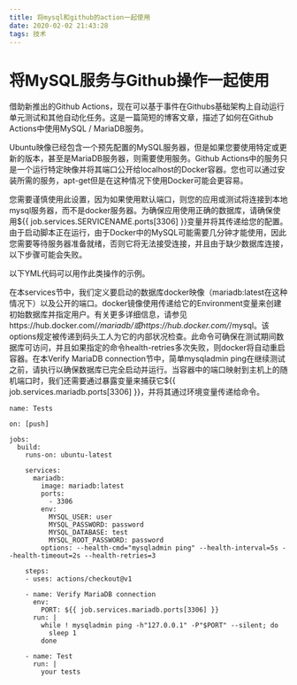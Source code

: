 ```yaml
---
title: 将mysql和github的action一起使用
date: 2020-02-02 21:43:28
tags: 技术
---
```

# 将MySQL服务与Github操作一起使用
借助新推出的Github Actions，现在可以基于事件在Githubs基础架构上自动运行单元测试和其他自动化任务。这是一篇简短的博客文章，描述了如何在Github Actions中使用MySQL / MariaDB服务。

Ubuntu映像已经包含一个预先配置的MySQL服务器，但是如果您要使用特定或更新的版本，甚至是MariaDB服务器，则需要使用服务。Github Actions中的服务只是一个运行特定映像并将其端口公开给localhost的Docker容器。您也可以通过安装所需的服务，apt-get但是在这种情况下使用Docker可能会更容易。

您需要谨慎使用此设置，因为如果使用默认端口，则您的应用或测试将连接到本地mysql服务器，而不是docker服务器。为确保应用使用正确的数据库，请确保使用${{ job.services.SERVICENAME.ports[3306] }}变量并将其传递给您的配置。由于启动脚本正在运行，由于Docker中的MySQL可能需要几分钟才能使用，因此您需要等待服务器准备就绪，否则它将无法接受连接，并且由于缺少数据库连接，以下步骤可能会失败。

以下YML代码可以用作此类操作的示例。

在本services节中，我们定义要启动的数据库docker映像（mariadb:latest在这种情况下）以及公开的端口。docker镜像使用传递给它的Environment变量来创建初始数据库并指定用户。有关更多详细信息，请参见https://hub.docker.com/_/mariadb/或https://hub.docker.com/_/mysql。该options规定被传递到码头工人为它的内部状况检查。此命令可确保在测试期间数据库可访问，并且如果指定的命令health-retries多次失败，则docker将自动重启容器。在本Verify MariaDB connection节中，简单mysqladmin ping在继续测试之前，请执行以确保数据库已完全启动并运行。当容器中的端口映射到主机上的随机端口时，我们还需要通过暴露变量来捕获它${{ job.services.mariadb.ports[3306] }}，并将其通过环境变量传递给命令。
``` ci 
name: Tests

on: [push]

jobs:
  build:
    runs-on: ubuntu-latest

    services:
      mariadb:
        image: mariadb:latest
        ports:
          - 3306
        env:
          MYSQL_USER: user
          MYSQL_PASSWORD: password
          MYSQL_DATABASE: test
          MYSQL_ROOT_PASSWORD: password
        options: --health-cmd="mysqladmin ping" --health-interval=5s --health-timeout=2s --health-retries=3

    steps:
    - uses: actions/checkout@v1

    - name: Verify MariaDB connection
      env:
        PORT: ${{ job.services.mariadb.ports[3306] }}
      run: |
        while ! mysqladmin ping -h"127.0.0.1" -P"$PORT" --silent; do
          sleep 1
        done

    - name: Test
      run: |
        your tests
```
